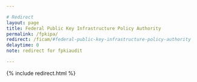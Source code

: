 ```yaml
---

# Redirect
layout: page
title: Federal Public Key Infrastructure Policy Authority
permalink: /fpkipa/
redirect: /ficam/#federal-public-key-infrastructure-policy-authority  
delaytime: 0
note: redirect for fpkiaudit

---
```


{% include redirect.html %}
